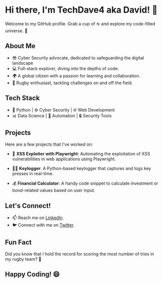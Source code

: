 # Hi there, I'm TechDave4 aka David! 👋

Welcome to my GitHub profile. Grab a cup of ☕ and explore my code-filled universe. 🚀

## About Me

- 😎 Cyber Security advocate, dedicated to safeguarding the digital landscape
- 💻 Full-stack explorer, diving into the depths of code.
- 🌍 A global citizen with a passion for learning and collaboration.
- 🏉 Rugby enthusiast, tackling challenges on and off the field.


## Tech Stack

- 🐍 Python | ⚙️ Cyber Security | 🌐 Web Development
- 📊 Data Science | 🎯 Automation | 🔒 Security Tools

## Projects

Here are a few projects that I've worked on:

- 🌟 **XSS Exploiter with Playwright**: Automating the exploitation of XSS vulnerabilities in web applications using Playwright.

- 🕵️‍♂️ **Keylogger**: A Python-based keylogger that captures and logs key presses in real-time.

- 💰 **Financial Calculator**: A handy code snippet to calculate investment or bond-related values based on user input.

## Let's Connect!

- 📫 Reach me on [LinkedIn](https://www.linkedin.com/in/david-olowofoyeku-501698250/).
- 🐦 Connect with me on [Twitter](Twitter_Profile_Link).

## Fun Fact

Did you know that I hold the record for scoring the most number of tries in my rugby team? 🏉

## Happy Coding! 😄
